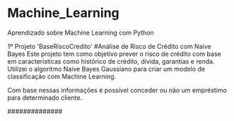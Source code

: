 # Machine_Learning
Aprendizado sobre Machine Learning com Python

1º Projeto 'BaseRiscoCredito'
#Análise de Risco de Crédito com Naive Bayes
Este projeto tem como objetivo prever o risco de crédito com base em características como histórico de crédito, dívida, garantias e renda. Utilizei o algoritmo Naive Bayes Gaussiano para criar um modelo de classificação com Machine Learning. 

Com base nessas informações é possível conceder ou não um empréstimo para determinado cliente.

##############
